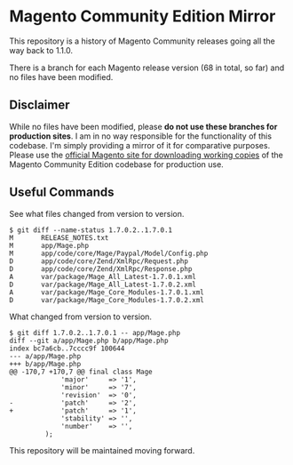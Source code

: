 # Magento Community Edition Mirror

This repository is a history of Magento Community releases going all the way back to 1.1.0.

There is a branch for each Magento release version (68 in total, so far) and no files have been modified.

## Disclaimer

While no files have been modified, please **do not use these branches for production sites**.  I am in no way responsible for the functionality of this codebase.  I'm simply providing a mirror of it for comparative purposes.  Please use the [official Magento site for downloading working copies](http://www.magentocommerce.com/download) of the Magento Community Edition codebase for production use.

## Useful Commands

See what files changed from version to version.

    $ git diff --name-status 1.7.0.2..1.7.0.1
    M       RELEASE_NOTES.txt
    M       app/Mage.php
    M       app/code/core/Mage/Paypal/Model/Config.php
    D       app/code/core/Zend/XmlRpc/Request.php
    D       app/code/core/Zend/XmlRpc/Response.php
    A       var/package/Mage_All_Latest-1.7.0.1.xml
    D       var/package/Mage_All_Latest-1.7.0.2.xml
    A       var/package/Mage_Core_Modules-1.7.0.1.xml
    D       var/package/Mage_Core_Modules-1.7.0.2.xml

What changed from version to version.

    $ git diff 1.7.0.2..1.7.0.1 -- app/Mage.php
    diff --git a/app/Mage.php b/app/Mage.php
    index bc7a6cb..7cccc9f 100644
    --- a/app/Mage.php
    +++ b/app/Mage.php
    @@ -170,7 +170,7 @@ final class Mage
                 'major'     => '1',
                 'minor'     => '7',
                 'revision'  => '0',
    -            'patch'     => '2',
    +            'patch'     => '1',
                 'stability' => '',
                 'number'    => '',
             );

This repository will be maintained moving forward.
